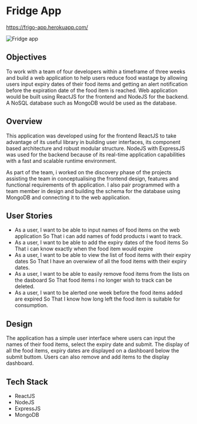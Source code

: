 # Fridge App

https://frigo-app.herokuapp.com/


![Fridge app ](https://user-images.githubusercontent.com/53755494/72984224-118ff280-3ddb-11ea-8702-2044e49dea1f.gif)


## Objectives

To work with a team of four developers within a timeframe of three weeks and build a web application to help users reduce food wastage by allowing users input expiry dates of their food items and getting an alert notification before the expiration date of the food item is reached. Web application would be built using ReactJS for the frontend and NodeJS for the backend. A NoSQL database such as MongoDB would be used as the database.

## Overview

This application was developed using for the frontend ReactJS to take advantage of its useful library in building user interfaces, its component based architecture and robust modular structure. NodeJS with ExpressJS was used for the backend because of its real-time application capabilities with a fast and scalable runtime environment.

As part of the team, i worked on the discovery phase of the projects assisting the team in conceptualising the frontend design, features and functional requirements of th application. I also pair programmed with a team member in design and building the schema for the database using MongoDB and connecting it to the web application.

## User Stories

- As a user, I want to be able to input names of food items on the web application So That i can add names of fodd products i want to track.
- As a user, I want to be able to add the expiry dates of the food items So That i can know exactly when the food item would expire
- As a user, I want to be able to view the list of food items with their expiry dates So That I have an overwiew of all the food items with their expiry dates.
- As a user, I want to be able to easily remove food items from the lists on the dasboard So That food items i no longer wish to track can be deleted.
- As a user, I want to be alerted one week before the food items added are expired So That I know how long left the food item is suitable for consumption.

## Design

The application has a simple user interface where users can input the names of their food items, select the expiry date and submit. The display of all the food items, expiry dates are displayed on a dashboard below the submit buttom. Users can also remove and add items to the display dashboard.

## Tech Stack

- ReactJS
- NodeJS
- ExpressJS
- MongoDB
